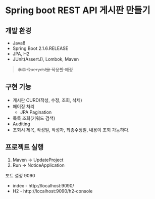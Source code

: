 # Spring boot REST API 게시판 만들기

## 개발 환경
- Java8
- Spring Boot 2.1.6.RELEASE
- JPA, H2
- JUnit(AssertJ), Lombok, Maven

>~~추후 Querydsl을 적용할 예정~~

## 구현 기능
- 게시판 CURD(작성, 수정, 조회, 삭제)
- 페이징 처리
  - JPA Pagination  
- 목록 조회(키워드 검색)
- Auditing
- 조회시 제목, 작성일, 작성자, 최종수정일, 내용이 조회 가능하다.

## 프로젝트 실행

1. Maven -> UpdateProject
2. Run -> NoticeApplication

포트 설정 9090
- index - http://localhost:9090/
- H2    - http://localhost:9090/h2-console
